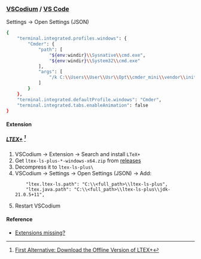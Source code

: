 ### [VSCodium](https://vscodium.com/) / [VS Code](https://code.visualstudio.com)

Settings → Open Settings (JSON)

```sh
{
    "terminal.integrated.profiles.windows": {
        "Cmder": {
            "path": [
                "${env:windir}\\Sysnative\\cmd.exe",
                "${env:windir}\\System32\\cmd.exe"
            ],
            "args": [
                "/k C:\\Users\\User\\Usr\\Opt\\cmder_mini\\vendor\\init.bat"
            ]
        }
    },
    "terminal.integrated.defaultProfile.windows": "Cmder",
    "terminal.integrated.tabs.enableAnimation": false
}
```

#### Extension

##### [LTEX+](https://github.com/ltex-plus/ltex-ls-plus) [^1]

1. VSCodium → Extension → Search and install `LTeX+`
2. Get `ltex-ls-plus-*-windows-x64.zip` from [releases](https://github.com/ltex-plus/ltex-ls-plus/releases)
3. Decompress it to `ltex-ls-plus\`
4. VSCodium → Settings → Open Settings (JSON) → Add:
    ```
        "ltex.ltex-ls.path": "C:\\<full_path>\\ltex-ls-plus",
        "ltex.java.path": "C:\\<full_path>\\ltex-ls-plus\\jdk-21.0.5+11",
    ```
5. Restart VSCodium

[^1]: [First Alternative: Download the Offline Version of LTEX+](https://ltex-plus.github.io/ltex-plus/vscode-ltex-plus/installation-usage-vscode-ltex-plus.html#first-alternative-download-the-offline-version-of-ltex)

#### Reference

- [Extensions missing?](https://www.reddit.com/r/vscode/comments/kb0eb5/extensions_missing/)